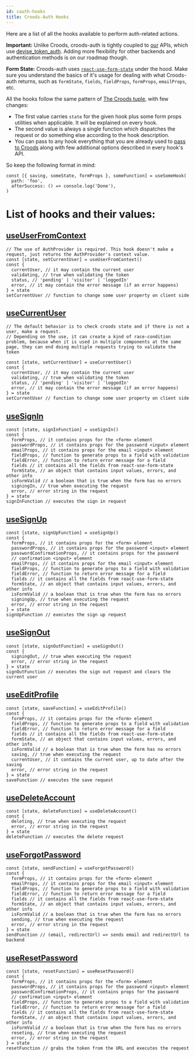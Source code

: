 ```yaml
---
id: cauth-hooks
title: Croods-Auth Hooks
---
```


Here are a list of all the hooks available to perform auth-related actions.

**Important:** Unlike Croods, croods-auth is tightly coupled to [our](https://seasoned.cc) APIs, which use [devise_token_auth](https://github.com/lynndylanhurley/devise_token_auth). Adding more flexibility for other backends and authentication methods is on our roadmap though.

**Form State:** Croods-auth uses [`react-use-form-state`](https://github.com/wsmd/react-use-form-state) under the hood. Make sure you understand the basics of it's usage for dealing with what Croods-auth returns, such as `formState`, `fields`, `fieldProps`, `formProps`, `emailProps`, etc.

All the hooks follow the same pattern of [The Croods tuple](/docs/main-concepts#the-croods-tuple), with few changes:

- The first value carries `state` for the given hook plus some form props utilities when applicable. It will be explained on every hook.
- The second value is always a single function which dispatches the request or do something else according to the hook description.
- You can pass to any hook everything that you are already used to [pass to Croods](/docs/croods-provider-api) along with few additional options described in every hook's API.

So keep the following format in mind:

```
const [{ saving, someState, formProps }, someFunction] = useSomeHook(
  path: 'foo',
  afterSuccess: () => console.log('Done'),
)
```

# List of hooks and their values:

## [useUserFromContext](/docs/cauth-user-from-context)

```
// The use of AuthProvider is required. This hook doesn't make a request, just returns the AuthProvider's context value.
const [state, setCurrentUser] = useUserFromContext()
const {
  currentUser, // it may contain the current user
  validating, // true when validating the token
  status, // 'pending' | 'visitor' | 'loggedIn'
  error, // it may contain the error message (if an error happens)
} = state
setCurrentUser // function to change some user property on client side
```
## [useCurrentUser](/docs/cauth-current-user)

```
// The default behavior is to check croods state and if there is not a user, make a request.
// Depending on the use, it can create a kind of race-condition problem, because when it is used in multiple components at the same page, they can end doing multiple requests trying to validate the token

const [state, setCurrentUser] = useCurrentUser()
const {
  currentUser, // it may contain the current user
  validating, // true when validating the token
  status, // 'pending' | 'visitor' | 'loggedIn'
  error, // it may contain the error message (if an error happens)
} = state
setCurrentUser // function to change some user property on client side
```

## [useSignIn](/docs/cauth-sign-in)

```
const [state, signInFunction] = useSignIn()
const {
  formProps, // it contains props for the <form> element
  passwordProps, // it contains props for the password <input> element
  emailProps, // it contains props for the email <input> element
  fieldProps, // function to generate props to a field with validation
  fieldError, // function to return error message for a field
  fields // it contains all the fields from react-use-form-state
  formState, // an object that contains input values, errors, and other info
  isFormValid // a boolean that is true when the form has no errors
  signingIn, // true when executing the request
  error, // error string in the request
} = state
signInFunction // executes the sign in request
```

## [useSignUp](/docs/cauth-sign-up)

```
const [state, signUpFunction] = useSignUp()
const {
  formProps, // it contains props for the <form> element
  passwordProps, // it contains props for the password <input> element
  passwordConfirmationProps, // it contains props for the password
  // confirmation <input> element
  emailProps, // it contains props for the email <input> element
  fieldProps, // function to generate props to a field with validation
  fieldError, // function to return error message for a field
  fields // it contains all the fields from react-use-form-state
  formState, // an object that contains input values, errors, and other info
  isFormValid // a boolean that is true when the form has no errors
  signingUp, // true when executing the request
  error, // error string in the request
} = state
signUpFunction // executes the sign up request
```

## [useSignOut](/docs/cauth-sign-out)

```
const [state, signOutFunction] = useSignOut()
const {
  signingOut, // true when executing the request
  error, // error string in the request
} = state
signOutFunction // executes the sign out request and clears the current user
```

## [useEditProfile](/docs/cauth-edit-profile)

```
const [state, saveFunction] = useEditProfile()
const {
  formProps, // it contains props for the <form> element
  fieldProps, // function to generate props to a field with validation
  fieldError, // function to return error message for a field
  fields // it contains all the fields from react-use-form-state
  formState, // an object that contains input values, errors, and other info
  isFormValid // a boolean that is true when the form has no errors
  saving, // true when executing the request
  currentUser, // it contains the current user, up to date after the saving
  error, // error string in the request
} = state
saveFunction // executes the save request
```

## [useDeleteAccount](/docs/cauth-delete-account)

```
const [state, deleteFunction] = useDeleteAccount()
const {
  deleting, // true when executing the request
  error, // error string in the request
} = state
deleteFunction // executes the delete request
```

## [useForgotPassword](/docs/cauth-forgot-password)

```
const [state, sendFunction] = useForgotPassword()
const {
  formProps, // it contains props for the <form> element
  emailProps, // it contains props for the email <input> element
  fieldProps, // function to generate props to a field with validation
  fieldError, // function to return error message for a field
  fields // it contains all the fields from react-use-form-state
  formState, // an object that contains input values, errors, and other info
  isFormValid // a boolean that is true when the form has no errors
  sending, // true when executing the request
  error, // error string in the request
} = state
sendFunction // (email, redirectUrl) => sends email and redirectUrl to backend
```

## [useResetPassword](/docs/cauth-reset-password)

```
const [state, resetFunction] = useResetPassword()
const {
  formProps, // it contains props for the <form> element
  passwordProps, // it contains props for the password <input> element
  passwordConfirmationProps, // it contains props for the password
  // confirmation <input> element
  fieldProps, // function to generate props to a field with validation
  fieldError, // function to return error message for a field
  fields // it contains all the fields from react-use-form-state
  formState, // an object that contains input values, errors, and other info
  isFormValid // a boolean that is true when the form has no errors
  reseting, // true when executing the request
  error, // error string in the request
} = state
resetFunction // grabs the token from the URL and executes the request
```
